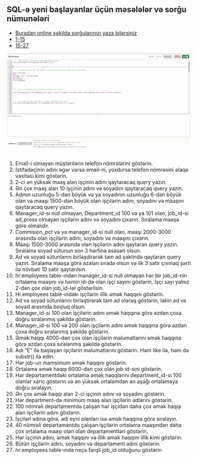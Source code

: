 ## SQL-ə yeni başlayanlar üçün məsələlər və sorğu nümunələri
* [Buradan online şəkildə sorğularınızı yaza bilərsiniz](https://livesql.oracle.com/)
* [1-15](https://livesql.oracle.com/apex/livesql/s/lx8gs8xuedbhqjwl94c9w902o)
* [15-27](https://livesql.oracle.com/apex/livesql/s/lx8h67o0byr4d3cvgbbp9dzp9)



![ScreenShot](/screenshot.gif)
##
1. Email-i olmayan müştərilərin telefon nömrələrini göstərin.
2. İstifadəçinin adını əgər varsa email-ni, yoxdursa telefon nömrəsini əlaqa vasitəsi kimi göstərin.
3. 2-ci ən yüksək maaş alan işçinin adını qaytaracaq query yazın.
4. Ən çox maaş alan 10 işçinin adını və soyadını qaytaracaq query yazın.
5. Adının uzunluğu 5-dən böyük və ya soyadının uzunluğu 6-dan böyük olan və maaşı 1500-dən böyük olan işçilərin adını, soyadını və maaşını qaytaracaq query yazın.
6. Manager_id-si null olmayan, Department_id 100 və ya 101 olan, job_id-si ad_press olmayan işçilərin adını və soyadını çıxarın. Sıralama maaşa görə olmalıdır.
7. Commision_pct və ya manager_id-si null olan, maaşı 2000-3000 arasında olan işçilərin adını, soyadını və maaşını çıxarın.
8. Maaşı 1500-3000 arasında olan işçilərin adını qaytaran query yazın. Sıralama soyad sütunun son 3 hərfinə əsasən olsun.
9. Ad və soyad sütunlarını birləşdirərək tam ad şəklində qaytaran query yazın. Sıralama maaşa görə azalan sırada olsun və ilk 3 sətir çıxmaq şərti ilə növbəti 10 sətir qaytarılsın.
10. hr.employees table-ından manager_id-si null olmayan hər bir job_id-nin ortalama maaşını və həmin id-də olan işçi sayını göstərin. İşçi sayı yalnız 2-dən çox olan job_id-lər göstərilsin.
11. Hr.employees table-ındakı işçilərin illik əmək haqqını göstərin.
12. Ad və soyad sütunlarını birləştirərək tam ad olaraq göstərin, lakin ad və soyad arasında boşluq olsun.
13. Manager_id-si 100 olan işçilərin adını əmək haqqına görə azdan çoxa doğru sıralanmış şəkildə göstərin.
14. Manager_id-si 100 və 200 olan işçilərin adını əmək haqqına görə azdan çoxa doğru sıralanmış şəkildə göstərin.
15. Əmək haqqı 4000-dən çox olan işçilərin məlumatlarını əmək haqqına görə azdan çoxa sıralanmış şəkildə göstərin.
16. Adı “E” ilə başlayan işçilərin məlumatlarını göstərin. Həm like ilə, həm də substr() ilə edin.
17. Hər job-un mamsimum əmək haqqını göstərin.
18. Ortalama əmək haqqı 6000-dən çox olan job id-sini göstərin.
19. Hər departamentdəki ortalama əmək haqqlarını department_id-si 100 olanlar xaric göstərin və ən yüksək ortalamdan ən aşağı ortalamaya doğru sıralayın.
20. Ən çox əmək haqqı alan 2-ci işçinin adını və soyadını göstərin.
21. Hər department-də minimum maaş alan işçilərin adlarını göstərin.
22. 100 nömrəli departamentdə çalışan hər işçidən daha çox əmək haqqı alan işçilərin adını göstərin.
23. İşçiləri adına görə, adı eyni olanları isə əmək haqqına görə sıralayın.
24. 40 nömrəli departamantdə çalışan işçilərin ortalama maaşından daha çox ortalama maaşı olan olan departamentləri göstərin.
25. Hər işçinin adını, əmək haqqını və illik əmək haqqını illik kimi göstərin.
26. Bütün işçilərin adını, soyadını və departament adını göstərin.
27. hr.employees table-ında neçə fərqli job_id olduğunu göstərin

